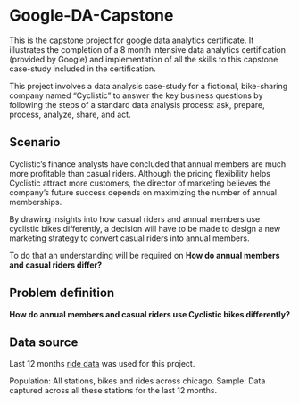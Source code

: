 # Google-DA-Capstone
This is the capstone project for google data analytics certificate. It illustrates the completion of a 8 month intensive data analytics certification (provided by Google) and implementation of all the skills to this capstone case-study included in the certification.

This project involves a data analysis case-study for a fictional, bike-sharing company named “Cyclistic” to answer the key business questions by following the steps of a standard data analysis process: ask, prepare, process, analyze, share, and act.

## Scenario
Cyclistic’s finance analysts have concluded that annual members are much more profitable than casual riders. Although the pricing flexibility helps Cyclistic attract more customers, the director of marketing believes the company’s future success depends on maximizing the number of annual memberships. 

By drawing insights into how casual riders and annual members use cyclistic bikes differently, a decision will have to be made to design a new marketing strategy to convert casual riders into annual members.

To do that an understanding will be required on **How do annual members and casual riders differ?**

## Problem definition
**How do annual members and casual riders use Cyclistic bikes differently?**

## Data source
Last 12 months [ride data](https://divvy-tripdata.s3.amazonaws.com/index.html) was used for this project.

Population: All stations, bikes and rides across chicago.
Sample: Data captured across all these stations for the last 12 months.
